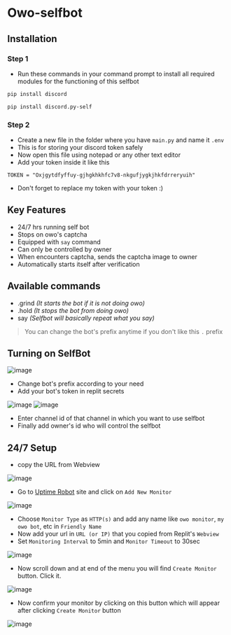 # Owo-selfbot

## Installation
### Step 1
- Run these commands in your command prompt to install all required modules for the functioning of this selfbot
```sh
pip install discord
```
```sh
pip install discord.py-self
```
### Step 2
- Create a new file in the folder where you have `main.py` and name it `.env`
- This is for storing your discord token safely
- Now open this file using notepad or any other text editor
- Add your token inside it like this
```
TOKEN = "Oxjgytdfyffuy-gjhgkhkhfc7v8-nkgufjygkjhkfdrreryuih"
```
- Don't forget to replace my token with your token :)


## Key Features 
- 24/7 hrs running self bot 
- Stops on owo's captcha 
- Equipped with `say` command 
- Can only be controlled by owner 
- When encounters captcha, sends the captcha image to owner 
- Automatically starts itself after verification 


## Available commands
- .grind *(It starts the bot if it is not doing owo)*
- .hold *(It stops the bot from doing owo)*
- say *(Selfbot will basically repeat what you say)*
> You can change the bot's prefix anytime if you don't like this `.` prefix


## Turning on SelfBot

![image](https://i.imgur.com/s4SaMra.png)
- Change bot's prefix according to your need
- Add your bot's token in replit secrets

![image](https://i.imgur.com/NqUDN1x.png) ![image](https://i.imgur.com/zh8Q6x1.png)
- Enter channel id of that channel in which you want to use selfbot
- Finally add owner's id who will control the selfbot

## 24/7 Setup
- copy the URL from Webview

![image](https://i.imgur.com/KuHfo4d.png)
- Go to [Uptime Robot](https://uptimerobot.com/) site and click on `Add New Monitor`

![image](https://i.imgur.com/24wSrSX.png)
- Choose `Monitor Type` as `HTTP(s)` and add any name like `owo monitor`, `my owo bot`, etc in `Friendly Name`
- Now add your url in `URL (or IP)` that you copied from Replit's `Webview`
- Set `Monitoring Interval` to 5min and `Monitor Timeout` to 30sec

![image](https://i.imgur.com/DrFCcvy.png)
- Now scroll down and at end of the menu you will find `Create Monitor` button. Click it.

![image](https://i.imgur.com/d5qjyuV.png)
- Now confirm your monitor by clicking on this button which will appear after clicking `Create Monitor` button

![image](https://i.imgur.com/T7Yg87N.png)
